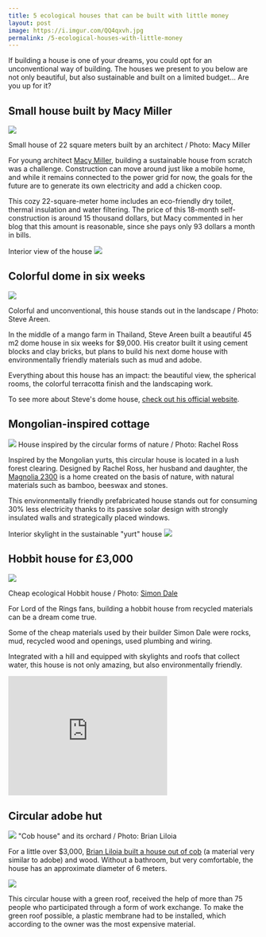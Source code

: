 ```yaml
---
title: 5 ecological houses that can be built with little money
layout: post
image: https://i.imgur.com/QQ4qxvh.jpg
permalink: /5-ecological-houses-with-little-money
---
```


If building a house is one of your dreams, you could opt for an unconventional way of building. The houses we present to you below are not only beautiful, but also sustainable and built on a limited budget... Are you up for it?

## Small house built by Macy Miller
![](https://i.imgur.com/QQ4qxvh.jpg)

Small house of 22 square meters built by an architect / Photo: Macy Miller

For young architect [Macy Miller](https://tinyhouseplans.com/macy-miller/), building a sustainable house from scratch was a challenge. Construction can move around just like a mobile home, and while it remains connected to the power grid for now, the goals for the future are to generate its own electricity and add a chicken coop.

This cozy 22-square-meter home includes an eco-friendly dry toilet, thermal insulation and water filtering. The price of this 18-month self-construction is around 15 thousand dollars, but Macy commented in her blog that this amount is reasonable, since she pays only 93 dollars a month in bills.

Interior view of the house
![](https://i.imgur.com/Tcaj3Jb.jpg)

## Colorful dome in six weeks

![](https://i.imgur.com/CnKEHB2.jpg)

Colorful and unconventional, this house stands out in the landscape / Photo: Steve Areen.

In the middle of a mango farm in Thailand, Steve Areen built a beautiful 45 m2 dome house in six weeks for $9,000. His creator built it using cement blocks and clay bricks, but plans to build his next dome house with environmentally friendly materials such as mud and adobe.

Everything about this house has an impact: the beautiful view, the spherical rooms, the colorful terracotta finish and the landscaping work.

To see more about Steve's dome house, [check out his official website](http://steveareen.com/domehome/).

## Mongolian-inspired cottage
![](https://i.imgur.com/zRktDKU.jpg)
House inspired by the circular forms of nature / Photo: Rachel Ross

Inspired by the Mongolian yurts, this circular house is located in a lush forest clearing. Designed by Rachel Ross, her husband and daughter, the [Magnolia 2300](https://www.pinterest.com/pin/343540277810801597/) is a home created on the basis of nature, with natural materials such as bamboo, beeswax and stones.

This environmentally friendly prefabricated house stands out for consuming 30% less electricity thanks to its passive solar design with strongly insulated walls and strategically placed windows.

Interior skylight in the sustainable "yurt" house
![](https://i.imgur.com/GVZeccog.jpg)

## Hobbit house for £3,000
![](https://i.imgur.com/2xcs9A5.jpg)

Cheap ecological Hobbit house / Photo: [Simon Dale](http://www.simondale.net/)

For Lord of the Rings fans, building a hobbit house from recycled materials can be a dream come true.

Some of the cheap materials used by their builder Simon Dale were rocks, mud, recycled wood and openings, used plumbing and wiring.

Integrated with a hill and equipped with skylights and roofs that collect water, this house is not only amazing, but also environmentally friendly.

<iframe width="320" height="240" src="https://www.youtube.com/embed/CKyed6Qh48U" title="YouTube video player" frameborder="0" allow="accelerometer; autoplay; clipboard-write; encrypted-media; gyroscope; picture-in-picture" allowfullscreen></iframe>

## Circular adobe hut
![](https://i.imgur.com/B1N8jgp.jpg)
"Cob house" and its orchard / Photo: Brian Liloia

For a little over $3,000, [Brian Liloia built a house out of cob](https://www.reuters.com/article/idUS396870026620110512) (a material very similar to adobe) and wood. Without a bathroom, but very comfortable, the house has an approximate diameter of 6 meters.

![](https://i.imgur.com/m1wYoEg.jpg)

This circular house with a green roof, received the help of more than 75 people who participated through a form of work exchange. To make the green roof possible, a plastic membrane had to be installed, which according to the owner was the most expensive material.
